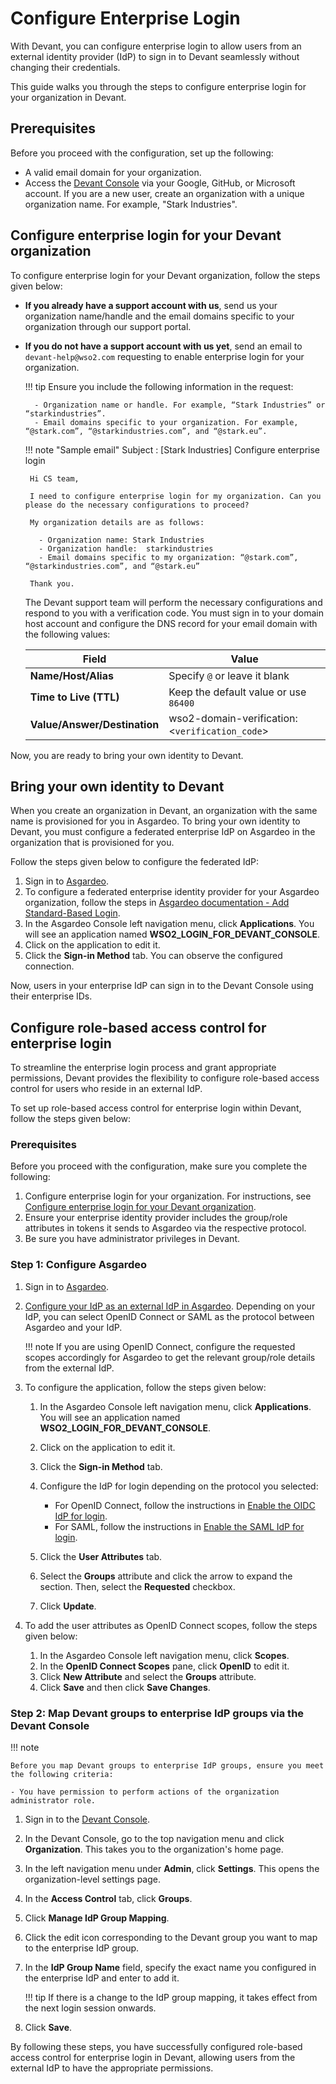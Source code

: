 # Configure Enterprise Login

With Devant, you can configure enterprise login to allow users from an external identity provider (IdP) to sign in to Devant seamlessly without changing their credentials.

This guide walks you through the steps to configure enterprise login for your organization in Devant.

## Prerequisites 

Before you proceed with the configuration, set up the following:

- A valid email domain for your organization.
- Access the [Devant Console](https://console.devant.dev/) via your Google, GitHub, or Microsoft account. If you are a new user, create an organization with a unique organization name. For example, "Stark Industries". 

## Configure enterprise login for your Devant organization

To configure enterprise login for your Devant organization, follow the steps given below:

 - **If you already have a support account with us**, send us your organization name/handle and the email domains specific to your organization through our support portal. 

 - **If you do not have a support account with us yet**, send an email to `devant-help@wso2.com` requesting to enable enterprise login for your organization. 
      
    !!! tip
        Ensure you include the following information in the request:

         - Organization name or handle. For example, “Stark Industries” or “starkindustries”.
         - Email domains specific to your organization. For example, “@stark.com”, “@starkindustries.com”, and “@stark.eu”.


    !!! note "Sample email"
        Subject : [Stark Industries] Configure enterprise login
        
        Hi CS team,

        I need to configure enterprise login for my organization. Can you please do the necessary configurations to proceed?

        My organization details are as follows: 

          - Organization name: Stark Industries
          - Organization handle:  starkindustries
          - Email domains specific to my organization: “@stark.com”, “@starkindustries.com”, and “@stark.eu”

        Thank you.

    The Devant support team will perform the necessary configurations and respond to you with a verification code. You must sign in to your domain host account and configure the DNS record for your email domain with the following values:

    | **Field**                          | **Value**                                      |
    |------------------------------------|------------------------------------------------|
    | **Name/Host/Alias**                | Specify `@` or leave it blank                  |
    | **Time to Live (TTL)**             | Keep the default value or use `86400`          |
    | **Value/Answer/Destination**       | wso2-domain-verification:<`verification_code`> |


Now, you are ready to bring your own identity to Devant.

## Bring your own identity to Devant

When you create an organization in Devant, an organization with the same name is provisioned for you in Asgardeo. To bring your own identity to Devant, you must configure a federated enterprise IdP on Asgardeo in the organization that is provisioned for you.

Follow the steps given below to configure the federated IdP:

1. Sign in to [Asgardeo](https://asgardeo.io/).
2. To configure a federated enterprise identity provider for your Asgardeo organization, follow the steps in [Asgardeo documentation - Add Standard-Based Login](https://wso2.com/asgardeo/docs/guides/authentication/enterprise-login/).
3. In the Asgardeo Console left navigation menu, click **Applications**. You will see an application named **WSO2_LOGIN_FOR_DEVANT_CONSOLE**.
4. Click on the application to edit it.
5. Click the **Sign-in Method** tab. You can observe the configured connection.

Now, users in your enterprise IdP can sign in to the Devant Console using their enterprise IDs.

## Configure role-based access control for enterprise login

To streamline the enterprise login process and grant appropriate permissions, Devant provides the flexibility to configure role-based access control for users who reside in an external IdP. 

To set up role-based access control for enterprise login within Devant, follow the steps given below:

### Prerequisites

Before you proceed with the configuration, make sure you complete the following:

1. Configure enterprise login for your organization. For instructions, see [Configure enterprise login for your Devant organization](#configure-enterprise-login-for-your-devant-organization). 
2. Ensure your enterprise identity provider includes the group/role attributes in tokens it sends to Asgardeo via the respective protocol.
3. Be sure you have administrator privileges in Devant.

### Step 1: Configure Asgardeo

1. Sign in to [Asgardeo](https://asgardeo.io/).
2. [Configure your IdP as an external IdP in Asgardeo](https://wso2.com/asgardeo/docs/guides/authentication/enterprise-login/). Depending on your IdP, you can select OpenID Connect or SAML as the protocol between Asgardeo and your IdP.

    !!! note
        If you are using OpenID Connect, configure the requested scopes accordingly for Asgardeo to get the relevant group/role details from the external IdP.

3. To configure the application, follow the steps given below:
    1. In the Asgardeo Console left navigation menu, click **Applications**. You will see an application named **WSO2_LOGIN_FOR_DEVANT_CONSOLE**.
    2. Click on the application to edit it.
    3. Click the **Sign-in Method** tab.
    4. Configure the IdP for login depending on the protocol you selected:
        - For OpenID Connect, follow the instructions in [Enable the OIDC IdP for login](https://wso2.com/asgardeo/docs/guides/authentication/enterprise-login/add-oidc-idp-login/#enable-the-oidc-idp-for-login).
        - For SAML, follow the instructions in [Enable the SAML IdP for login](https://wso2.com/asgardeo/docs/guides/authentication/enterprise-login/add-saml-idp-login/#enable-the-saml-idp-for-login).
            
    5. Click the **User Attributes** tab.
    6. Select the **Groups** attribute and click the arrow to expand the section. Then, select the **Requested** checkbox.
    7. Click **Update**.

4. To add the user attributes as OpenID Connect scopes, follow the steps given below:
    1. In the Asgardeo Console left navigation menu, click **Scopes**.
    2. In the **OpenID Connect Scopes** pane, click **OpenID** to edit it.
    3. Click **New Attribute** and select the **Groups** attribute.
    4. Click **Save** and then click **Save Changes**.

### Step 2: Map Devant groups to enterprise IdP groups via the Devant Console 

!!! note
    
    Before you map Devant groups to enterprise IdP groups, ensure you meet the following criteria:

    - You have permission to perform actions of the organization administrator role.

1. Sign in to the [Devant Console](https://console.devant.dev/).
2. In the Devant Console, go to the top navigation menu and click **Organization**. This takes you to the organization's home page.
3. In the left navigation menu under **Admin**, click **Settings**. This opens the organization-level settings page.
4. In the **Access Control** tab, click **Groups**. 
5. Click **Manage IdP Group Mapping**.
6. Click the edit icon corresponding to the Devant group you want to map to the enterprise IdP group.
7. In the **IdP Group Name** field, specify the exact name you configured in the enterprise IdP and enter to add it.
   
    !!! tip
        If there is a change to the IdP group mapping, it takes effect from the next login session onwards. 

8. Click **Save**. 

By following these steps, you have successfully configured role-based access control for enterprise login in Devant, allowing users from the external IdP to have the appropriate permissions.
